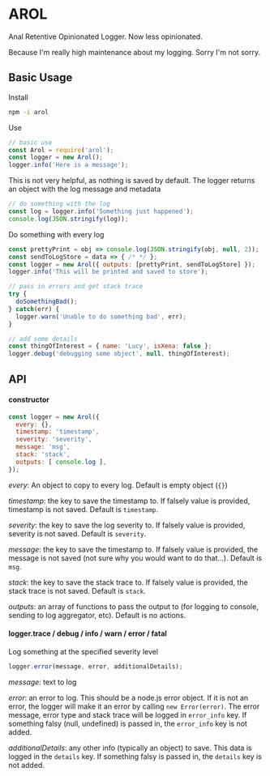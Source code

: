 # AROL

Anal Retentive Opinionated Logger. Now less opinionated.

Because I'm really high maintenance about my logging. Sorry I'm not sorry.

## Basic Usage
Install
```bash
npm -i arol
```

Use
```javascript
// basic use
const Arol = require('arol');
const logger = new Arol();
logger.info('Here is a message');
```

This is not very helpful, as nothing is saved by default. The logger returns an object with the log message and metadata
```javascript
// do something with the log
const log = logger.info('Something just happened');
console.log(JSON.stringify(log));
```

Do something with every log
```javascript
const prettyPrint = obj => console.log(JSON.stringify(obj, null, 2));
const sendToLogStore = data => { /* */ };
const logger = new Arol({ outputs: [prettyPrint, sendToLogStore] });
logger.info('This will be printed and saved to store');

// pass in errors and get stack trace
try {
  doSomethingBad();
} catch(err) {
  logger.warn('Unable to do something bad', err);
}

// add some details
const thingOfInterest = { name: 'Lucy', isXena: false };
logger.debug('debugging some object', null, thingOfInterest);

```

## API
#### constructor
```javascript
const logger = new Arol({
  every: {},
  timestamp: 'timestamp',
  severity: 'severity',
  message: 'msg',
  stack: 'stack',
  outputs: [ console.log ],
});
```
*every*: An object to copy to every log. Default is empty object (`{}`)

*timestamp*: the key to save the timestamp to. If falsely value is provided, timestamp is not saved. Default is `timestamp`.

*severity*: the key to save the log severity to. If falsely value is provided, severity is not saved. Default is `severity`.

*message*: the key to save the timestamp to. If falsely value is provided, the message is not saved (not sure why you would want to do that...). Default is `msg`.

*stack*: the key to save the stack trace to. If falsely value is provided, the stack trace is not saved. Default is `stack`.

*outputs*: an array of functions to pass the output to (for logging to console, sending to log aggregator, etc). Default is no actions.


#### logger.trace / debug / info / warn / error / fatal
Log something at the specified severity level
```javascript
logger.error(message, error, additionalDetails);
```
*message*: text to log

*error*: an error to log. This should be a node.js error object. If it is not an error, the logger will make it an error by calling `new Error(error)`. The error message, error type and stack trace will be logged in `error_info` key. If something falsy (null, undefined) is passed in, the `error_info` key is not added.

*additionalDetails*: any other info (typically an object) to save. This data is logged in the `details` key. If something falsy is passed in, the `details` key is not added.
